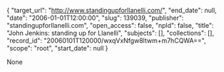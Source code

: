 {
  "target_url": "http://www.standingupforllanelli.com/", 
  "end_date": null, 
  "date": "2006-01-01T12:00:00", 
  "slug": 139039, 
  "publisher": "standingupforllanelli.com", 
  "open_access": false, 
  "npld": false, 
  "title": "John Jenkins: standing up for Llanelli", 
  "subjects": [], 
  "collections": [], 
  "record_id": "20060101T120000/wxqVxNfgw8ltwm+m7hCQWA==", 
  "scope": "root", 
  "start_date": null
}

None